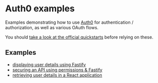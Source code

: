 # Auth0 examples

Examples demonstrating how to use [Auth0](https://auth0.com/) for authentication / authorization, as well as various OAuth flows.

You should [take a look at the official quickstarts](https://auth0.com/docs/quickstarts) before relying on these.

## Examples

- [displaying user details using Fastify](./web-app-user/)
- [securing an API using permissions & Fastify](./api-permissions)
- [retrieving user details in a React application](./react-spa/)
